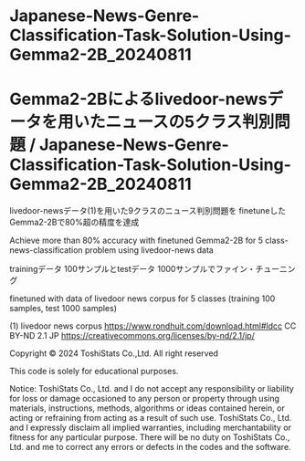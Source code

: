 # Japanese-News-Genre-Classification-Task-Solution-Using-Gemma2-2B_20240811

# Gemma2-2Bによるlivedoor-newsデータを用いたニュースの5クラス判別問題 / Japanese-News-Genre-Classification-Task-Solution-Using-Gemma2-2B_20240811


livedoor-newsデータ(1)を用いた9クラスのニュース判別問題を finetuneしたGemma2-2Bで80%超の精度を達成

Achieve more than 80% accuracy with finetuned Gemma2-2B for 5 class-news-classification problem using livedoor-news data

trainingデータ 100サンプルとtestデータ 1000サンプルでファイン・チューニング

finetuned with data of livedoor news corpus for 5 classes (training 100 samples, test 1000 samples)



(1) livedoor news corpus https://www.rondhuit.com/download.html#ldcc CC BY-ND 2.1 JP https://creativecommons.org/licenses/by-nd/2.1/jp/

Copyright © 2024 ToshiStats Co.,Ltd. All right reserved

This code is solely for educational purposes.

Notice: ToshiStats Co., Ltd. and I do not accept any responsibility or liability for loss or damage occasioned to any person or property through using materials, instructions, methods, algorithms or ideas contained herein, or acting or refraining from acting as a result of such use. ToshiStats Co., Ltd. and I expressly disclaim all implied warranties, including merchantability or fitness for any particular purpose. There will be no duty on ToshiStats Co., Ltd. and me to correct any errors or defects in the codes and the software.
